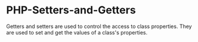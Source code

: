 # PHP-Setters-and-Getters
Getters and setters are used to control the access to class properties. They are used to set and get the values of a class's properties.
